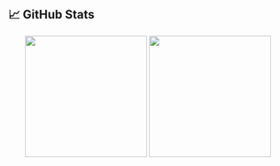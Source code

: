 ## 📈 GitHub Stats

<div align="center">
  <img align="center" height="220" src="https://github-readme-stats.vercel.app/api/top-langs/?username=chibui191&hide=html,css&langs_count=5" />
  <img align="center" height="220" src="https://github-readme-stats.vercel.app/api?username=chibui191&show_icons=true" />
</div>
